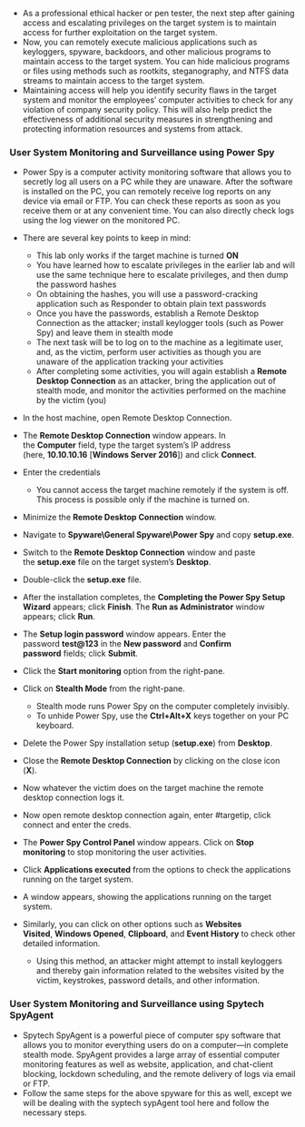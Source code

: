 - As a professional ethical hacker or pen tester, the next step after gaining access and escalating privileges on the target system is to maintain access for further exploitation on the target system.
- Now, you can remotely execute malicious applications such as keyloggers, spyware, backdoors, and other malicious programs to maintain access to the target system. You can hide malicious programs or files using methods such as rootkits, steganography, and NTFS data streams to maintain access to the target system.
- Maintaining access will help you identify security flaws in the target system and monitor the employees’ computer activities to check for any violation of company security policy. This will also help predict the effectiveness of additional security measures in strengthening and protecting information resources and systems from attack.


### User System Monitoring and Surveillance using Power Spy

- Power Spy is a computer activity monitoring software that allows you to secretly log all users on a PC while they are unaware. After the software is installed on the PC, you can remotely receive log reports on any device via email or FTP. You can check these reports as soon as you receive them or at any convenient time. You can also directly check logs using the log viewer on the monitored PC.
- There are several key points to keep in mind:

	-   This lab only works if the target machine is turned **ON**
	-   You have learned how to escalate privileges in the earlier lab and will use the same technique here to escalate privileges, and then dump the password hashes
	-   On obtaining the hashes, you will use a password-cracking application such as Responder to obtain plain text passwords
	-   Once you have the passwords, establish a Remote Desktop Connection as the attacker; install keylogger tools (such as Power Spy) and leave them in stealth mode
	-   The next task will be to log on to the machine as a legitimate user, and, as the victim, perform user activities as though you are unaware of the application tracking your activities
	-   After completing some activities, you will again establish a **Remote Desktop Connection** as an attacker, bring the application out of stealth mode, and monitor the activities performed on the machine by the victim (you)



- In the host machine, open Remote Desktop Connection.
- The **Remote Desktop Connection** window appears. In the **Computer** field, type the target system’s IP address (here, **10.10.10.16** [**Windows Server 2016**]) and click **Connect**.
- Enter the credentials
	- You cannot access the target machine remotely if the system is off. This process is possible only if the machine is turned on.
- Minimize the **Remote Desktop Connection** window.
- Navigate to **Spyware\General Spyware\Power Spy** and copy **setup.exe**.
- Switch to the **Remote Desktop Connection** window and paste the **setup.exe** file on the target system’s **Desktop**.
- Double-click the **setup.exe** file.
- After the installation completes, the **Completing the Power Spy Setup Wizard** appears; click **Finish**. The **Run as Administrator** window appears; click **Run**.
- The **Setup login password** window appears. Enter the password **test@123** in the **New password** and **Confirm password** fields; click **Submit**.
- Click the **Start monitoring** option from the right-pane.
- Click on **Stealth Mode** from the right-pane.
	- Stealth mode runs Power Spy on the computer completely invisibly.
	- To unhide Power Spy, use the **Ctrl+Alt+X** keys together on your PC keyboard.
- Delete the Power Spy installation setup (**setup.exe**) from **Desktop**.
- Close the **Remote Desktop Connection** by clicking on the close icon (**X**).
- Now whatever the victim does on the target machine the remote desktop connection logs it.
- Now open remote desktop connection again, enter #targetip, click connect and enter the creds.
- The **Power Spy Control Panel** window appears. Click on **Stop monitoring** to stop monitoring the user activities.
- Click **Applications executed** from the options to check the applications running on the target system.
- A window appears, showing the applications running on the target system.
- Similarly, you can click on other options such as **Websites Visited**, **Windows Opened**, **Clipboard**, and **Event History** to check other detailed information.
	- Using this method, an attacker might attempt to install keyloggers and thereby gain information related to the websites visited by the victim, keystrokes, password details, and other information.


### User System Monitoring and Surveillance using Spytech SpyAgent

- Spytech SpyAgent is a powerful piece of computer spy software that allows you to monitor everything users do on a computer—in complete stealth mode. SpyAgent provides a large array of essential computer monitoring features as well as website, application, and chat-client blocking, lockdown scheduling, and the remote delivery of logs via email or FTP.
- Follow the same steps for the above spyware for this as well, except we will be dealing with the syptech sypAgent tool here and follow the necessary steps.
